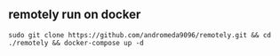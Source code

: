 ## remotely run on docker
```
sudo git clone https://github.com/andromeda9096/remotely.git && cd ./remotely && docker-compose up -d
```

